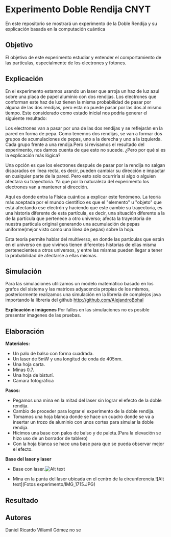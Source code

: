 # Experimento Doble Rendija CNYT
En este repositorio se mostrará un experimento de la Doble Rendija y su explicación basada en la computación cuántica 

## Objetivo
El objetivo de este experimento estudiar y entender el comportamiento de las partículas, especialmente de los electrones y fotones.

## Explicación 
En el experimento estamos usando un laser que arroja un haz de luz azul sobre una placa de papel aluminio con dos rendijas. Los electrones que conforman este haz de luz tienen la misma probabilidad de pasar por alguna de las dos rendijas, pero esta no puede pasar por las dos al mismo tiempo. Este considerado como estado inicial nos podría generar el siguiente resultado:

Los electrones van a pasar por una de las dos rendijas y se reflejarán en la pared en forma de pepa. Como tenemos dos rendijas, se van a formar dos grupos de acumulaciones de pepas, uno a la derecha y uno a la izquierda. Cada grupo frente a una rendija.Pero si revisamos el resultado del experimento, nos damos cuenta de que esto no sucede. ¿Pero por qué si es la explicación más lógica?

Una opción es que los electrones después de pasar por la rendija no salgan disparados en línea recta, es decir, pueden cambiar su dirección e impactar en cualquier parte de la pared. Pero esto solo ocurriría si algo o alguien afectara su trayectoria. Ya que por la naturaleza del experimento los electrones van a mantener si dirección. 

Aquí es donde entra la Física cuántica a explicar este fenómeno. La teoría más aceptada por el mundo científico es que el "elemento" u "objeto" que está afectando ese electrón y haciendo que este cambie su trayectoria, es una historia diferente de esta partícula, es decir, una situación diferente a la de la partícula que pertenece a otro universo; afecta la trayectoria de nuestra partícula original generando una acumulación de pepas uniforme(mejor visto como una línea de pepas) sobre la hoja. 

Esta teoría permite hablar del multiverso, en donde las partículas que están en el universo en que vivimos tienen diferentes historias de ellas misma pertenecientes a otros universos, y entre las mismas pueden llegar a tener la probabilidad de afectarse a ellas mismas.


## Simulación 
Para las simulaciones utilizamos un modelo matemático basado en los grafos del sistema y las matrices adyacencia propias de los mismos, posteriormente realizamos una simulación en la librería de complejos java importando la libreria del github http://github.com/AlejandroBohal

**Explicación e imágenes**
Por fallos en las simulaciones no es posible presentar imagenes de las pruebas.

## Elaboración 
**Materiales:**
* Un palo de balso con forma cuadrada.
* Un laser de 5mW y una longitud de onda de 405nm.
* Una hoja carta.
* Minas 0.7.
* Una hoja de bisturí.
* Camara fotográfica

**Pasos:**

* Pegamos una mina en la mitad del laser sin lograr el efecto de la doble rendija.
* Cambio de proceder para lograr el experimento de la doble rendija.
* Tomamos una hoja blanca donde se hace un cuadro donde se va a insertar un trozo de aluminio con unos cortes para simular la doble rendija.
* Hicimos una base con palos de balso y de paleta.(Para la elevación se hizo uso de un borrador de tablero)
* Con la hoja blanca se hace una base para que se pueda observar mejor el efecto.

**Base del laser y laser**
* Base con laser.![Alt text](https://github.com/Danitoc/Experimento-doble-rendija/blob/master/Fotos%20experimento/IMG_1717.JPG)

* Mina en la punta del laser ubicada en  el centro de la circunferencia.![Alt text](Fotos experimento/IMG_1715.JPG)






## Resultado 



## Autores
Daniel Ricardo Villamil Gómez 
no se 